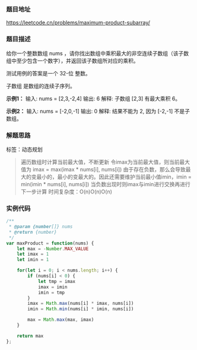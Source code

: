 ### 题目地址

https://leetcode.cn/problems/maximum-product-subarray/

### 题目描述
给你一个整数数组 nums ，请你找出数组中乘积最大的非空连续子数组（该子数组中至少包含一个数字），并返回该子数组所对应的乘积。

测试用例的答案是一个 32-位 整数。

子数组 是数组的连续子序列。

**示例1：**
输入: nums = [2,3,-2,4]
输出: 6
解释: 子数组 [2,3] 有最大乘积 6。

**示例2：**
输入: nums = [-2,0,-1]
输出: 0
解释: 结果不能为 2, 因为 [-2,-1] 不是子数组。

### 解题思路
标签：动态规划
> 遍历数组时计算当前最大值，不断更新
> 令imax为当前最大值，则当前最大值为 imax = max(imax * nums[i], nums[i])
> 由于存在负数，那么会导致最大的变最小的，最小的变最大的。因此还需要维护当前最小值imin，imin = min(imin * nums[i], nums[i])
> 当负数出现时则imax与imin进行交换再进行下一步计算
> 时间复杂度：O(n)O(n)O(n)

### 实例代码
``` javascript
/**
 * @param {number[]} nums
 * @return {number}
 */
var maxProduct = function(nums) {
    let max = -Number.MAX_VALUE
    let imax = 1
    let imin = 1

    for(let i = 0; i < nums.length; i++) {
        if (nums[i] < 0) {
            let tmp = imax
            imax = imin
            imin = tmp
        }
        imax = Math.max(nums[i] * imax, nums[i])
        imin = Math.min(nums[i] * imin, nums[i])

        max = Math.max(max, imax)
    }

    return max
};
```

